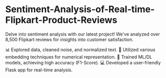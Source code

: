 # Sentiment-Analysis-of-Real-time-Flipkart-Product-Reviews
Delve into sentiment analysis with our latest project! We've analyzed over 8,500 Flipkart reviews for insights into customer satisfaction.

📊 Explored data, cleaned noise, and normalized text.
🔢 Utilized various embedding techniques for numerical representation.
🤖 Trained ML/DL models, achieving high accuracy (F1-Score).
💻 Developed a user-friendly Flask app for real-time analysis.
